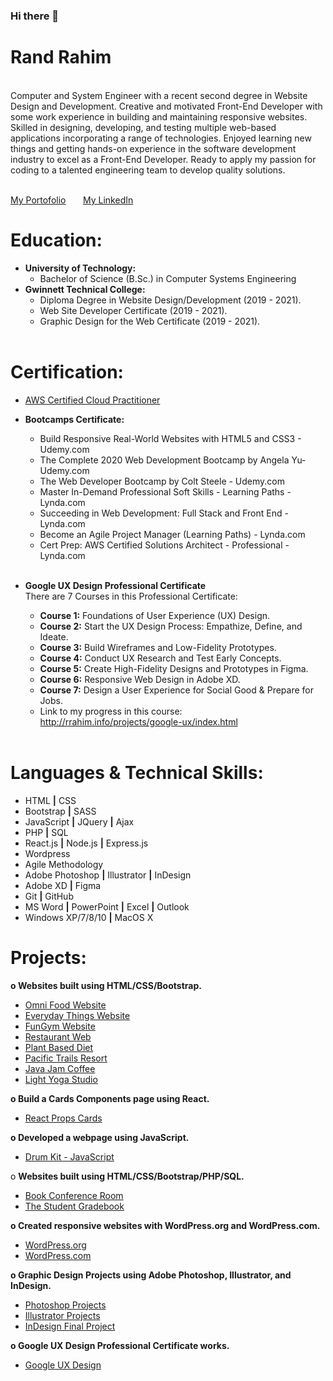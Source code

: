 ### Hi there 👋

<!--
**randrahim/randrahim** is a ✨ _special_ ✨ repository because its `README.md` (this file) appears on your GitHub profile. -->
<b><h1>Rand Rahim</h1></b><br>
Computer and System Engineer with a recent second degree in Website Design and Development. Creative and motivated Front-End Developer with some work experience in building and maintaining responsive websites. Skilled in designing, developing, and testing multiple web-based applications incorporating a range of technologies. Enjoyed learning new things and getting hands-on experience in the software development industry to excel as a Front-End Developer. Ready to apply my passion for coding to a talented engineering team to develop quality solutions.
<br><br>

<a href="http://www.rrahim.info">My Portofolio</a> &nbsp; &nbsp; &nbsp;
<a href="http://www.linkedin.com/in/randrahim">My LinkedIn</a>

<b><h1>Education:</h1></b>
- <b>University of Technology:</b>
  - Bachelor of Science (B.Sc.) in Computer Systems Engineering<br>    
- <b>Gwinnett Technical College:</b>
  - Diploma Degree in Website Design/Development (2019 - 2021).
  - Web Site Developer Certificate (2019 - 2021).
  - Graphic Design for the Web Certificate (2019 - 2021).<br><br>

<b><h1>Certification:</h1></b> 
  - <a href="https://www.credly.com/badges/a3f60f90-e75b-466d-a8ee-7736b39e32bb?source=linked_in_profile">AWS Certified Cloud Practitioner</a>

- <b>Bootcamps Certificate:</b>
  - Build Responsive Real-World Websites with HTML5 and CSS3 - Udemy.com	
  - The Complete 2020 Web Development Bootcamp by Angela Yu- Udemy.com
  - The Web Developer Bootcamp by Colt Steele - Udemy.com
  - Master In-Demand Professional Soft Skills - Learning Paths - Lynda.com 		
  - Succeeding in Web Development: Full Stack and Front End - Lynda.com 		
  - Become an Agile Project Manager (Learning Paths) - Lynda.com	
  - Cert Prep: AWS Certified Solutions Architect - Professional - Lynda.com	<br><br>
 
 - <b>Google UX Design Professional Certificate</b><br>
   There are 7 Courses in this Professional Certificate:
    - <b>Course 1:</b> Foundations of User Experience (UX) Design.	
    - <b>Course 2:</b> Start the UX Design Process: Empathize, Define, and Ideate.
    - <b>Course 3:</b> Build Wireframes and Low-Fidelity Prototypes.
    - <b>Course 4:</b> Conduct UX Research and Test Early Concepts.
    - <b>Course 5:</b> Create High-Fidelity Designs and Prototypes in Figma.
    - <b>Course 6:</b> Responsive Web Design in Adobe XD.
    - <b>Course 7:</b> Design a User Experience for Social Good & Prepare for Jobs.
    - Link to my progress in this course: http://rrahim.info/projects/google-ux/index.html <br><br>


<b><h1>Languages & Technical Skills:</h1></b>
- HTML <b>|</b> CSS 
- Bootstrap <b>|</b> SASS
- JavaScript <b>|</b> JQuery <b>|</b> Ajax
- PHP <b>|</b> SQL 
- React.js <b>|</b> Node.js <b>|</b> Express.js
- Wordpress 
- Agile Methodology
- Adobe Photoshop <b>|</b> Illustrator <b>|</b> InDesign 
- Adobe XD <b>|</b> Figma
- Git <b>|</b> GitHub
- MS Word <b>|</b> PowerPoint <b>|</b> Excel <b>|</b> Outlook
- Windows XP/7/8/10  <b>|</b> MacOS X

<b><h1>Projects:</h1></b>
<b>o	Websites built using HTML/CSS/Bootstrap.</b>
- <a href="http://rrahim.info/projects/omniFood/index.html">Omni Food Website</a> 
- <a href="http://rrahim.info/projects/EverydayThings/index.html">Everyday Things Website</a>
- <a href="http://rrahim.info/projects/FunGym/index.html">FunGym Website</a> 
- <a href="http://rrahim.info/1510/restaurant/resturant.html">Restaurant Web</a>
- <a href="http://rrahim.info/1510/final/index.html">Plant Based Diet</a>
- <a href="http://rrahim.info/1510/pacific/index.html">Pacific Trails Resort</a>
- <a href="http://rrahim.info/1510/javaJam/index.html">Java Jam Coffee</a>
- <a href="http://rrahim.info/1510/yogaStudio/index.html">Light Yoga Studio</a>

<b>o	Build a Cards Components page using React.</b>
- <a href="https://y73hs.csb.app/">React Props Cards</a> 

<b>o	Developed a webpage using JavaScript.</b>  
- <a href="http://rrahim.info/projects/DrumKitJS/index.html">Drum Kit - JavaScript</a> 

o	<b>Websites built using HTML/CSS/Bootstrap/PHP/SQL.</b>
- <a href="http://rrahim.info/2550/final/index.php">Book Conference Room</a> 
- <a href="http://rrahim.info/2351/final/index.php">The Student Gradebook</a> 

<b>o	Created responsive websites with WordPress.org and WordPress.com.</b>
- <a href="http://rrahim.info/wordpress/">WordPress.org</a> 
- <a href="https://rrahim8.wordpress.com/">WordPress.com</a>

<b>o	Graphic Design Projects using Adobe Photoshop, Illustrator, and InDesign.</b>
- <a href="http://rrahim.info/2531/index.html">Photoshop Projects</a>
- <a href="http://rrahim.info/1550/index.html">Illustrator Projects</a>
- <a href="http://rrahim.info/1560/index.html">InDesign Final Project</a>

<b>o	Google UX Design Professional Certificate works.</b>
- <a href="http://rrahim.info/projects/google-ux/index.html">Google UX Design</a>
